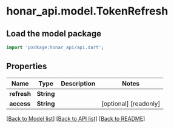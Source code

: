 # honar_api.model.TokenRefresh

## Load the model package
```dart
import 'package:honar_api/api.dart';
```

## Properties

Name | Type | Description | Notes
------------ | ------------- | ------------- | -------------
**refresh** | **String** |  |
**access** | **String** |  | [optional] [readonly]

[[Back to Model list]](../README.md#documentation-for-models) [[Back to API list]](../README.md#documentation-for-api-endpoints) [[Back to README]](../README.md)



